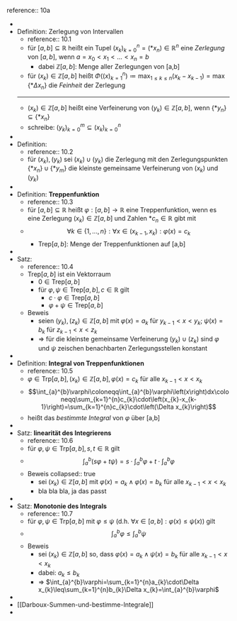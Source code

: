 reference:: 10a

-
- Definition: Zerlegung von Intervallen
	- reference:: 10.1
	- für $\left\lbrack a,b\right\rbrack\subseteq\mathbb{R}$ heißt ein Tupel $\left(x_{k}\right)_{k=0}^{n}=\left(\ast x_{n}\right)\in\mathbb{R}^{n}$ eine *Zerlegung* von $\left\lbrack a,b\right\rbrack$, wenn $a=x_0<x_1<...<x_{n}=b$
		- dabei $\mathbb{Z}\left\lbrack a,b\right\rbrack$: Menge aller Zerlegungen von [a,b]
	- für $\left(x_{k}\right)\in\mathbb{Z}\left\lbrack a,b\right\rbrack$ heißt $\Phi\left(\left(x\right)_{k=1}^{n}\right)\coloneqq\max_{1\leq k\leq n}\left(x_{k}-x_{k-1}\right)=\max\left\lbrace\ast\Delta x_{n}\right\rbrace$ die *Feinheit* der Zerlegung
	- ---
	- $\left(x_{k}\right)\in\mathbb{Z}\left\lbrack a,b\right\rbrack$ heißt eine Verfeinerung von $\left(y_{k}\right)\in\mathbb{Z}\left\lbrack a,b\right\rbrack$, wenn $\left\lbrace\ast y_{n}\right\rbrace\subseteq\left\lbrace\ast x_{n}\right\rbrace$
	- schreibe: $\left(y_{k}\right)_{k=0}^{m}\subseteq\left(x_{k}\right)_{k=0}^{n}$
-
- Definition:
	- reference:: 10.2
	- für $\left(x_{k}\right),\left(y_{k}\right)$ sei $\left(x_{k}\right)\cup\left(y_{k}\right)$ die Zerlegung mit den Zerlegungspunkten $\left\lbrace\ast x_{n}\right\rbrace\cup\left\lbrace\ast y_{m}\right\rbrace$ die kleinste gemeinsame Verfeinerung von $\left(x_{k}\right)$ und $\left(y_{k}\right)$
-
- Definition: **Treppenfunktion**
	- reference:: 10.3
	- für $\left\lbrack a,b\right\rbrack\subseteq\mathbb{R}$ heißt $\varphi:\left\lbrack a,b\right\rbrack\rightarrow\mathbb{R}$ eine Treppenfunktion, wenn es eine Zerlegung $\left(x_{k}\right)\in\mathbb{Z}\left\lbrack a,b\right\rbrack$ und Zahlen $\ast c_{n}\in\mathbb{R}$ gibt mit
	- $$\forall k\in\left\lbrace1,...,n\right\rbrace:\forall x\in\left(x_{k-1},x_{k}\right):\varphi\left(x\right)=c_{k}$$
		- $\text{Trep}\left\lbrack a,b\right\rbrack$: Menge der Treppenfunktionen auf [a,b]
-
- Satz:
	- reference:: 10.4
	- $\text{Trep}\left\lbrack a,b\right\rbrack$ ist ein Vektorraum
		- $0\in\text{Trep}\left\lbrack a,b\right\rbrack$
		- für $\varphi,\psi\in\text{Trep}\left\lbrack a,b\right\rbrack,c\in\mathbb{R}$ gilt
			- $c\cdot\varphi\in\text{Trep}\left\lbrack a,b\right\rbrack$
			- $\varphi+\psi\in\text{Trep}\left\lbrack a,b\right\rbrack$
	- Beweis
		- seien $\left(y_{k}\right),\left(z_{k}\right)\in\mathbb{Z}\left\lbrack a,b\right\rbrack$ mit $\varphi\left(x\right)=a_{k}$ für $y_{k-1}<x<y_{k}$; $\psi\left(x\right)=b_{k}$ für $z_{k-1}<x<z_{k}$
		- => für die kleinste gemeinsame Verfeinerung $\left(y_{k}\right)\cup\left(z_{k}\right)$ sind $\varphi$ und $\psi$ zeischen benachbarten Zerlegungsstellen konstant
-
- Definition: **Integral von Treppenfunktionen**
	- reference:: 10.5
	- $\varphi\in\text{Trp}\left\lbrack a,b\right\rbrack,\left(x_{k}\right)\in\mathbb{Z}\left\lbrack a,b\right\rbrack,\varphi\left(x\right)=c_{k}$ für alle $x_{k-1}<x<x_{k}$
	- $$\int_{a}^{b}\varphi\coloneqq\int_{a}^{b}\varphi\left(x\right)dx\coloneqq\sum_{k=1}^{n}c_{k}\cdot\left(x_{k}-x_{k-1}\right)=\sum_{k=1}^{n}c_{k}\cdot\left(\Delta x_{k}\right)$$
	- heißt das *bestimmte Integral* von $\varphi$ über [a,b]
-
- Satz: **linearität des Integrierens**
	- reference:: 10.6
	- für $\varphi,\psi\in\text{Trp}\left\lbrack a,b\right\rbrack,s,t\in\mathbb{R}$ gilt
	- $$\int_{a}^{b}\left(s\varphi+t\psi\right)=s\cdot\int_{a}^{b}\varphi+t\cdot\int_{a}^{b}\varphi$$
	- Beweis
	  collapsed:: true
		- sei $\left(x_{k}\right)\in\mathbb{Z}\left\lbrack a,b\right\rbrack$ mit $\varphi\left(x\right)=a_{k}\land\varphi\left(x\right)=b_{k}$ für alle $x_{k-1}<x<x_{k}$
		- bla bla bla, ja das passt
-
- Satz: **Monotonie des Integrals**
	- reference:: 10.7
	- für $\varphi,\psi\in\text{Trp}\left\lbrack a,b\right\rbrack$ mit $\varphi\leq\psi$ (d.h. $\forall x\in\left\lbrack a,b\right\rbrack:\varphi\left(x\right)\leq\psi\left(x\right)$) gilt
	- $$\int_{a}^{b}\varphi\leq\int_{a}^{b}\psi$$
	- Beweis
		- sei $\left(x_{k}\right)\in\mathbb{Z}\left\lbrack a,b\right\rbrack$ so, dass $\varphi\left(x\right)=a_{k}\land\psi\left(x\right)=b_{k}$ für alle $x_{k-1}<x<x_{k}$
		- dabei: $a_{k}\leq b_{k}$
		- => $\int_{a}^{b}\varphi=\sum_{k=1}^{n}a_{k}\cdot\Delta x_{k}\leq\sum_{k=1}^{n}b_{k}\Delta x_{k}=\int_{a}^{b}\varphi$
-
- [[Darboux-Summen-und-bestimme-Integrale]]
-